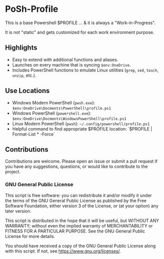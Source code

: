 # PoSh-Profile

This is a base Powershell $PROFILE ... & it is always a "Work-in-Progress". 

It is not "static" and gets customized for each work environment purpose.

## Highlights

- Easy to extend with additional functions and aliases.
- Launches on every machine that is syncing `$env:OneDrive`.
- Includes PowerShell functions to emulate Linux utilities (`grep`, `sed`, `touch`, `unzip`, etc.).

## Use Locations

- Windows Modern PowerShell (`pwsh.exe`): `$env:OneDrive\Docments\PowerShell\profile.ps1`
- Windows PowerShell (`powershell.exe`): `$env:OneDrive\Docments\WindowsPowerShell\profile.ps1`
- Linux Modern PowerShell (`pwsh`): `~/.config/powershell/profile.ps1`
- Helpful command to find appropriate $PROFILE location: `$PROFILE | Format-List * -Force`

## Contributions
Contributions are welcome. Please open an issue or submit a pull request if you have any suggestions, questions, or would like to contribute to the project.

### GNU General Public License
This script is free software: you can redistribute it and/or modify it under the terms of the GNU General Public License as published by the Free Software Foundation, either version 3 of the License, or (at your option) any later version.

This script is distributed in the hope that it will be useful, but WITHOUT ANY WARRANTY; without even the implied warranty of MERCHANTABILITY or FITNESS FOR A PARTICULAR PURPOSE.  See the GNU General Public License for more details.

You should have received a copy of the GNU General Public License along with this script.  If not, see <https://www.gnu.org/licenses/>.
